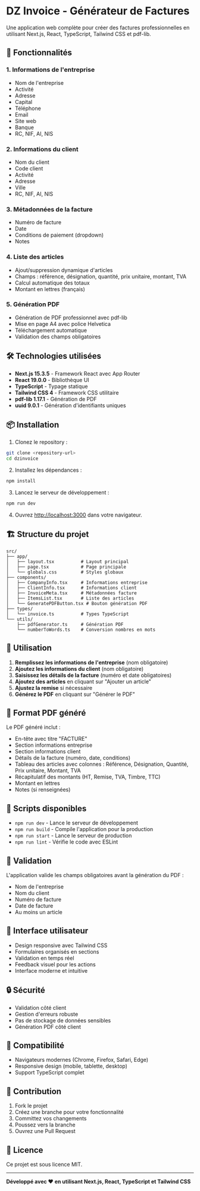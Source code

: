 # DZ Invoice - Générateur de Factures

Une application web complète pour créer des factures professionnelles en utilisant Next.js, React, TypeScript, Tailwind CSS et pdf-lib.

## 🚀 Fonctionnalités

### 1. Informations de l'entreprise
- Nom de l'entreprise
- Activité
- Adresse
- Capital
- Téléphone
- Email
- Site web
- Banque
- RC, NIF, AI, NIS

### 2. Informations du client
- Nom du client
- Code client
- Activité
- Adresse
- Ville
- RC, NIF, AI, NIS

### 3. Métadonnées de la facture
- Numéro de facture
- Date
- Conditions de paiement (dropdown)
- Notes

### 4. Liste des articles
- Ajout/suppression dynamique d'articles
- Champs : référence, désignation, quantité, prix unitaire, montant, TVA
- Calcul automatique des totaux
- Montant en lettres (français)

### 5. Génération PDF
- Génération de PDF professionnel avec pdf-lib
- Mise en page A4 avec police Helvetica
- Téléchargement automatique
- Validation des champs obligatoires

## 🛠️ Technologies utilisées

- **Next.js 15.3.5** - Framework React avec App Router
- **React 19.0.0** - Bibliothèque UI
- **TypeScript** - Typage statique
- **Tailwind CSS 4** - Framework CSS utilitaire
- **pdf-lib 1.17.1** - Génération de PDF
- **uuid 9.0.1** - Génération d'identifiants uniques

## 📦 Installation

1. Clonez le repository :
```bash
git clone <repository-url>
cd dzinvoice
```

2. Installez les dépendances :
```bash
npm install
```

3. Lancez le serveur de développement :
```bash
npm run dev
```

4. Ouvrez [http://localhost:3000](http://localhost:3000) dans votre navigateur.

## 🏗️ Structure du projet

```
src/
├── app/
│   ├── layout.tsx          # Layout principal
│   ├── page.tsx            # Page principale
│   └── globals.css         # Styles globaux
├── components/
│   ├── CompanyInfo.tsx     # Informations entreprise
│   ├── ClientInfo.tsx      # Informations client
│   ├── InvoiceMeta.tsx     # Métadonnées facture
│   ├── ItemsList.tsx       # Liste des articles
│   └── GeneratePDFButton.tsx # Bouton génération PDF
├── types/
│   └── invoice.ts          # Types TypeScript
└── utils/
    ├── pdfGenerator.ts     # Génération PDF
    └── numberToWords.ts    # Conversion nombres en mots
```

## 🎯 Utilisation

1. **Remplissez les informations de l'entreprise** (nom obligatoire)
2. **Ajoutez les informations du client** (nom obligatoire)
3. **Saisissez les détails de la facture** (numéro et date obligatoires)
4. **Ajoutez des articles** en cliquant sur "Ajouter un article"
5. **Ajustez la remise** si nécessaire
6. **Générez le PDF** en cliquant sur "Générer le PDF"

## 📄 Format PDF généré

Le PDF généré inclut :
- En-tête avec titre "FACTURE"
- Section informations entreprise
- Section informations client
- Détails de la facture (numéro, date, conditions)
- Tableau des articles avec colonnes : Référence, Désignation, Quantité, Prix unitaire, Montant, TVA
- Récapitulatif des montants (HT, Remise, TVA, Timbre, TTC)
- Montant en lettres
- Notes (si renseignées)

## 🔧 Scripts disponibles

- `npm run dev` - Lance le serveur de développement
- `npm run build` - Compile l'application pour la production
- `npm run start` - Lance le serveur de production
- `npm run lint` - Vérifie le code avec ESLint

## 📝 Validation

L'application valide les champs obligatoires avant la génération du PDF :
- Nom de l'entreprise
- Nom du client
- Numéro de facture
- Date de facture
- Au moins un article

## 🎨 Interface utilisateur

- Design responsive avec Tailwind CSS
- Formulaires organisés en sections
- Validation en temps réel
- Feedback visuel pour les actions
- Interface moderne et intuitive

## 🔒 Sécurité

- Validation côté client
- Gestion d'erreurs robuste
- Pas de stockage de données sensibles
- Génération PDF côté client

## 📱 Compatibilité

- Navigateurs modernes (Chrome, Firefox, Safari, Edge)
- Responsive design (mobile, tablette, desktop)
- Support TypeScript complet

## 🤝 Contribution

1. Fork le projet
2. Créez une branche pour votre fonctionnalité
3. Committez vos changements
4. Poussez vers la branche
5. Ouvrez une Pull Request

## 📄 Licence

Ce projet est sous licence MIT.

---

**Développé avec ❤️ en utilisant Next.js, React, TypeScript et Tailwind CSS**
